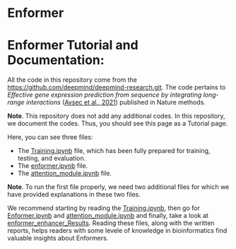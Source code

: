 # Enformer
# Enformer Tutorial and Documentation:
All the code in this repository come from the https://github.com/deepmind/deepmind-research.git. The code pertains to _Effective gene expression prediction from sequence by integrating long-range interactions_ ([Avsec et al., 2021](https://www.nature.com/articles/s41592-021-01252-x)) published in Nature methods.

**Note**. This repository does not add any additional codes. In this repository, we document the codes. Thus, you should see this page as a Tutorial page.

Here, you can see three files:
- The [Training.ipynb](Training.ipynb) file, which has been fully prepared for training, testing, and evaluation. 
- The [enformer.ipynb](Enformer.ipynb) file.
- The [attention_module.ipynb](attention_module.ipynb) file. 

**Note**. To run the first file properly, we need two additional files for which we have provided explanations in these two files.

We recommend starting by reading the [Training.ipynb](Training.ipynb), then go for [Enformer.ipynb](Enformer.ipynb) and [attention_module.ipynb](attention_module.ipynb) and finally, take a look at [enformer_enhancer_Results](enformer_enhancer_Results.ipynb). Reading these files, along with the written reports, helps readers with some levele of knowledge in bioinformatics find valuable insights about Enformers.
